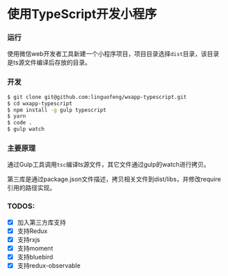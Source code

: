 # 使用TypeScript开发小程序

### 运行

使用微信web开发者工具新建一个小程序项目，项目目录选择`dist`目录，该目录是ts源文件编译后存放的目录。

### 开发

```bash
$ git clone git@github.com:linguofeng/wxapp-typescript.git
$ cd wxapp-typescript
$ npm install -g gulp typescript
$ yarn
$ code .
$ gulp watch
```

### 主要原理

通过Gulp工具调用`tsc`编译ts源文件，其它文件通过gulp的watch进行拷贝。

第三库是通过package.json文件描述，拷贝相关文件到dist/libs，并修改require引用的路径实现。

### TODOS:

- [x] 加入第三方库支持
- [x] 支持Redux
- [x] 支持rxjs
- [x] 支持moment
- [x] 支持bluebird
- [x] 支持redux-observable
